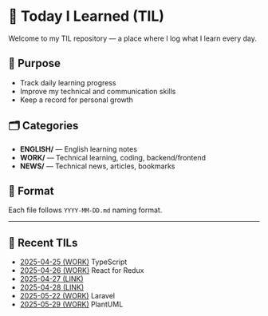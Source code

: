 # 📘 Today I Learned (TIL)

Welcome to my TIL repository — a place where I log what I learn every day.

## 📌 Purpose
- Track daily learning progress
- Improve my technical and communication skills
- Keep a record for personal growth

## 🗂 Categories
- **ENGLISH/** — English learning notes
- **WORK/** — Technical learning, coding, backend/frontend
- **NEWS/** — Technical news, articles, bookmarks

## 🧾 Format
Each file follows `YYYY-MM-DD.md` naming format.

---

## 🧠 Recent TILs
- [2025-04-25 (WORK)](WORK/2025/04_April/2025-04-25.md) TypeScript
- [2025-04-26 (WORK)](WORK/2025/04_April/2025-04-26.md) React for Redux
- [2025-04-27 (LINK)](https://github.com/sunikko/react-redux/blob/4a046ff69bb45ff232e294f3d4392282522f36ec/redux-principles/README.md)
- [2025-04-28 (LINK)](https://github.com/sunikko/react-redux/blob/4a046ff69bb45ff232e294f3d4392282522f36ec/redux-principles/middlewares/1.%20middleware_pipeline/README.md)
- [2025-05-22 (WORK)](WORK/2025/05_May/2025-05-22.md) Laravel
- [2025-05-29 (WORK)](WORK/2025/05_May/2025-05-29.md) PlantUML


